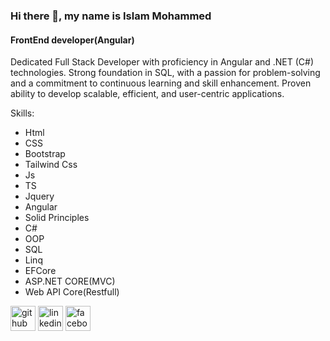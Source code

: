 ### Hi there 👋, my name is Islam Mohammed
#### FrontEnd developer(Angular)

Dedicated Full Stack Developer with proficiency in Angular and .NET (C#) technologies. Strong foundation in SQL, with a passion for problem-solving and a commitment to continuous learning and skill enhancement. Proven ability to develop scalable, efficient, and user-centric applications.

Skills: 
* Html
* CSS
* Bootstrap
* Tailwind Css
* Js
* TS
* Jquery
* Angular
* Solid Principles
* C#
* OOP
* SQL
* Linq
* EFCore
* ASP.NET CORE(MVC)
* Web API Core(Restfull)
  



[<img src='https://cdn.jsdelivr.net/npm/simple-icons@3.0.1/icons/github.svg' alt='github' height='40'>](https://github.com/ismlh)  [<img src='https://cdn.jsdelivr.net/npm/simple-icons@3.0.1/icons/linkedin.svg' alt='linkedin' height='40'>](https://www.linkedin.com/in/islam-mohammed-7052a0233/)  [<img src='https://cdn.jsdelivr.net/npm/simple-icons@3.0.1/icons/facebook.svg' alt='facebook' height='40'>](https://www.facebook.com/profile.php?id=100045784102221)  

